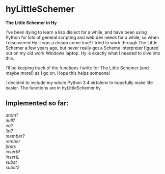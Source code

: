 hyLittleSchemer
===============

**The Little Schemer in Hy**


I've been dying to learn a lisp dialect for a while, and have been using Python for 
lots of general scripting and web dev needs for a while, so when I discovered Hy it
was a dream come true! I tried to work through The Little Schemer a few years ago, 
but never really got a Scheme interpreter figured out on my old work Windows laptop.
Hy is exactly what I needed to dive into this. 

I'll be keeping track of the functions I write for The Little Schemer (and maybe more!)
as I go on. Hope this helps someone! 

I decided to include my whole Python 3.4 virtalenv to hopefully make life easier. The 
functions are in hyLittleSchemer.hy

Implemented so far:
-------------------
*atom?*  
*null?*  
*eq?*  
*lat?*  
*member?*  
*rember*  
*firsts*  
*insertR*  
*insertL*  
*subst*  
*subst2*  


